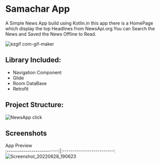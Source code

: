 
# Samachar App
A Simple News App build using Kotlin.in this app there is a HomePage which display the top Headlines from NewsApi.org.You can Search the News and Saved the News Offline to Read.


  ![ezgif com-gif-maker](https://user-images.githubusercontent.com/65075246/176210461-2e4f09c0-0b33-42fd-8c56-9444b2e77c8f.gif) 

## Library Included:
- Navigation Component
- Glide
- Room DataBase
- Retrofit

## Project Structure:

![NewsApp click](https://user-images.githubusercontent.com/65075246/176200662-3a7dffac-367d-4b78-b5c1-5655f120b41c.PNG)



## Screenshots
App Preview        
:-------------------------:|:-------------------------:
![Screenshot_20220628_190623](https://user-images.githubusercontent.com/65075246/176210120-9578ab39-1cd3-4f00-8e15-30f3ab11ee20.png)





